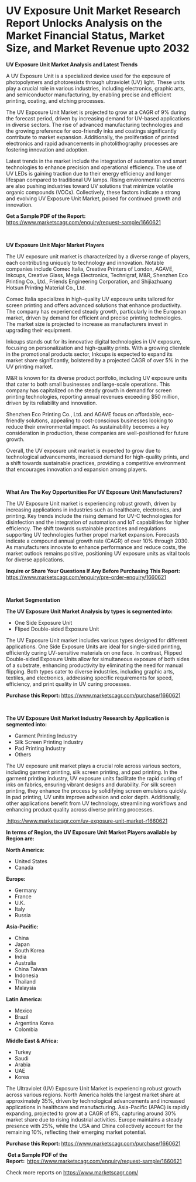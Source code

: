 <p><h1>UV Exposure Unit Market Research Report Unlocks Analysis on the Market Financial Status, Market Size, and Market Revenue upto 2032</h1></p><p><strong>UV Exposure Unit Market Analysis and Latest Trends</strong></p>
<p><p>A UV Exposure Unit is a specialized device used for the exposure of photopolymers and photoresists through ultraviolet (UV) light. These units play a crucial role in various industries, including electronics, graphic arts, and semiconductor manufacturing, by enabling precise and efficient printing, coating, and etching processes.</p><p>The UV Exposure Unit Market is projected to grow at a CAGR of 9% during the forecast period, driven by increasing demand for UV-based applications in diverse sectors. The rise of advanced manufacturing technologies and the growing preference for eco-friendly inks and coatings significantly contribute to market expansion. Additionally, the proliferation of printed electronics and rapid advancements in photolithography processes are fostering innovation and adoption.</p><p>Latest trends in the market include the integration of automation and smart technologies to enhance precision and operational efficiency. The use of UV LEDs is gaining traction due to their energy efficiency and longer lifespan compared to traditional UV lamps. Rising environmental concerns are also pushing industries toward UV solutions that minimize volatile organic compounds (VOCs). Collectively, these factors indicate a strong and evolving UV Exposure Unit Market, poised for continued growth and innovation.</p></p>
<p><strong>Get a Sample PDF of the Report:&nbsp;</strong> <a href="https://www.marketscagr.com/enquiry/request-sample/1660621?utm_campaign=2660&utm_medium=2&utm_source=Github&utm_content=ia&utm_term=10042025&utm_id=uv-exposure-unit">https://www.marketscagr.com/enquiry/request-sample/1660621</a></p>
<p>&nbsp;</p>
<p><strong>UV Exposure Unit Major Market Players</strong></p>
<p><p>The UV exposure unit market is characterized by a diverse range of players, each contributing uniquely to technology and innovation. Notable companies include Comec Italia, Creative Printers of London, AGAVE, Inkcups, Creative Glass, Mega Electronics, Technigraf, M&R, Shenzhen Eco Printing Co., Ltd., Friends Engineering Corporation, and Shijiazhuang Hotsun Printing Material Co., Ltd.</p><p>Comec Italia specializes in high-quality UV exposure units tailored for screen printing and offers advanced solutions that enhance productivity. The company has experienced steady growth, particularly in the European market, driven by demand for efficient and precise printing technologies. The market size is projected to increase as manufacturers invest in upgrading their equipment.</p><p>Inkcups stands out for its innovative digital technologies in UV exposure, focusing on personalization and high-quality prints. With a growing clientele in the promotional products sector, Inkcups is expected to expand its market share significantly, bolstered by a projected CAGR of over 5% in the UV printing market.</p><p>M&R is known for its diverse product portfolio, including UV exposure units that cater to both small businesses and large-scale operations. This company has capitalized on the steady growth in demand for screen printing technologies, reporting annual revenues exceeding $50 million, driven by its reliability and innovation.</p><p>Shenzhen Eco Printing Co., Ltd. and AGAVE focus on affordable, eco-friendly solutions, appealing to cost-conscious businesses looking to reduce their environmental impact. As sustainability becomes a key consideration in production, these companies are well-positioned for future growth.</p><p>Overall, the UV exposure unit market is expected to grow due to technological advancements, increased demand for high-quality prints, and a shift towards sustainable practices, providing a competitive environment that encourages innovation and expansion among players.</p></p>
<p>&nbsp;</p>
<p><strong>What Are The Key Opportunities For UV Exposure Unit Manufacturers?</strong></p>
<p><p>The UV Exposure Unit market is experiencing robust growth, driven by increasing applications in industries such as healthcare, electronics, and printing. Key trends include the rising demand for UV-C technologies for disinfection and the integration of automation and IoT capabilities for higher efficiency. The shift towards sustainable practices and regulations supporting UV technologies further propel market expansion. Forecasts indicate a compound annual growth rate (CAGR) of over 10% through 2030. As manufacturers innovate to enhance performance and reduce costs, the market outlook remains positive, positioning UV exposure units as vital tools for diverse applications.</p></p>
<p><strong>Inquire or Share Your Questions If Any Before Purchasing This Report:</strong> <a href="https://www.marketscagr.com/enquiry/pre-order-enquiry/1660621?utm_campaign=2660&utm_medium=2&utm_source=Github&utm_content=ia&utm_term=10042025&utm_id=uv-exposure-unit">https://www.marketscagr.com/enquiry/pre-order-enquiry/1660621</a></p>
<p>&nbsp;</p>
<p><strong>Market Segmentation</strong></p>
<p><strong>The UV Exposure Unit Market Analysis by types is segmented into:</strong></p>
<p><ul><li>One Side Exposure Unit</li><li>Fliped Double-sided Exposure Unit</li></ul></p>
<p><p>The UV Exposure Unit market includes various types designed for different applications. One Side Exposure Units are ideal for single-sided printing, efficiently curing UV-sensitive materials on one face. In contrast, Flipped Double-sided Exposure Units allow for simultaneous exposure of both sides of a substrate, enhancing productivity by eliminating the need for manual flipping. Both types cater to diverse industries, including graphic arts, textiles, and electronics, addressing specific requirements for speed, efficiency, and print quality in UV curing processes.</p></p>
<p><strong>Purchase this Report:&nbsp;</strong><a href="https://www.marketscagr.com/purchase/1660621?utm_campaign=2660&utm_medium=2&utm_source=Github&utm_content=ia&utm_term=10042025&utm_id=uv-exposure-unit">https://www.marketscagr.com/purchase/1660621</a></p>
<p>&nbsp;</p>
<p><strong>The UV Exposure Unit Market Industry Research by Application is segmented into:</strong></p>
<p><ul><li>Garment Printing Industry</li><li>Silk Screen Printing Industry</li><li>Pad Printing Industry</li><li>Others</li></ul></p>
<p><p>The UV exposure unit market plays a crucial role across various sectors, including garment printing, silk screen printing, and pad printing. In the garment printing industry, UV exposure units facilitate the rapid curing of inks on fabrics, ensuring vibrant designs and durability. For silk screen printing, they enhance the process by solidifying screen emulsions quickly. In pad printing, UV units improve adhesion and color depth. Additionally, other applications benefit from UV technology, streamlining workflows and enhancing product quality across diverse printing processes.</p></p>
<p><a href="https://www.marketscagr.com/uv-exposure-unit-market-r1660621?utm_campaign=2660&utm_medium=2&utm_source=Github&utm_content=ia&utm_term=10042025&utm_id=uv-exposure-unit">&nbsp;https://www.marketscagr.com/uv-exposure-unit-market-r1660621</a></p>
<p><strong>In terms of Region, the UV Exposure Unit Market Players available by Region are:</strong></p>
<p>
    <p> <strong> North America: </strong>
        <ul>
            <li>United States</li>
            <li>Canada</li>
        </ul>
        </p> 
    <p> <strong> Europe: </strong>
        <ul>
            <li>Germany</li>
            <li>France</li>
            <li>U.K.</li>
            <li>Italy</li>
            <li>Russia</li>
        </ul>
        </p> 
    <p> <strong> Asia-Pacific: </strong>
        <ul>
            <li>China</li>
            <li>Japan</li>
            <li>South Korea</li>
            <li>India</li>
            <li>Australia</li>
            <li>China Taiwan</li>
            <li>Indonesia</li>
            <li>Thailand</li>
            <li>Malaysia</li>
        </ul>
        </p> 
    <p> <strong> Latin America: </strong>
        <ul>
            <li>Mexico</li>
            <li>Brazil</li>
            <li>Argentina Korea</li>
            <li>Colombia</li>
        </ul>
        </p> 
    <p> <strong> Middle East & Africa: </strong>
        <ul>
            <li>Turkey</li>
            <li>Saudi</li>
            <li>Arabia</li>
            <li>UAE</li>
            <li>Korea</li>
        </ul>
    </p>
    </p>
<p><p>The Ultraviolet (UV) Exposure Unit Market is experiencing robust growth across various regions. North America holds the largest market share at approximately 35%, driven by technological advancements and increased applications in healthcare and manufacturing. Asia-Pacific (APAC) is rapidly expanding, projected to grow at a CAGR of 8%, capturing around 30% market share due to rising industrial activities. Europe maintains a steady presence with 25%, while the USA and China collectively account for the remaining 10%, reflecting their emerging market potential.</p></p>
<p><strong>Purchase this Report: </strong><a href="https://www.marketscagr.com/purchase/1660621?utm_campaign=2660&utm_medium=2&utm_source=Github&utm_content=ia&utm_term=10042025&utm_id=uv-exposure-unit">https://www.marketscagr.com/purchase/1660621</a></p>
<p>&nbsp;<strong>Get a Sample PDF of the Report:&nbsp;&nbsp;</strong><a href="https://www.marketscagr.com/enquiry/request-sample/1660621?utm_campaign=2660&utm_medium=2&utm_source=Github&utm_content=ia&utm_term=10042025&utm_id=uv-exposure-unit">https://www.marketscagr.com/enquiry/request-sample/1660621</a></p>
<p><strong></strong></p>
<p>Check more reports on <a href="https://www.marketscagr.com/?utm_campaign=2660&utm_medium=2&utm_source=Github&utm_content=ia&utm_term=10042025&utm_id=uv-exposure-unit">https://www.marketscagr.com/</a></p>